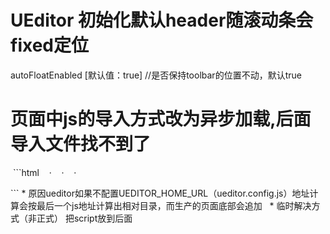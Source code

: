 # UEditor 初始化默认header随滚动条会fixed定位
  autoFloatEnabled [默认值：true] //是否保持toolbar的位置不动，默认true  
 
# 页面中js的导入方式改为异步加载,后面导入文件找不到了
  ```html
    ·
    ·
    ·
    <script async src="%PUBLIC_URL%/ueditor/ueditor.config.js"></script>
    <script async src="%PUBLIC_URL%/ueditor/ueditor.all.min.js"></script>
   </body>
   </html>
  ```
 * 原因ueditor如果不配置UEDITOR_HOME_URL（ueditor.config.js）地址计算会按最后一个js地址计算出相对目录，而生产的页面底部会追加<script type="text/javascript" src="/static/js/bundle.js"></script>  
 * 临时解决方式（非正式） 把script放到</body>后面
